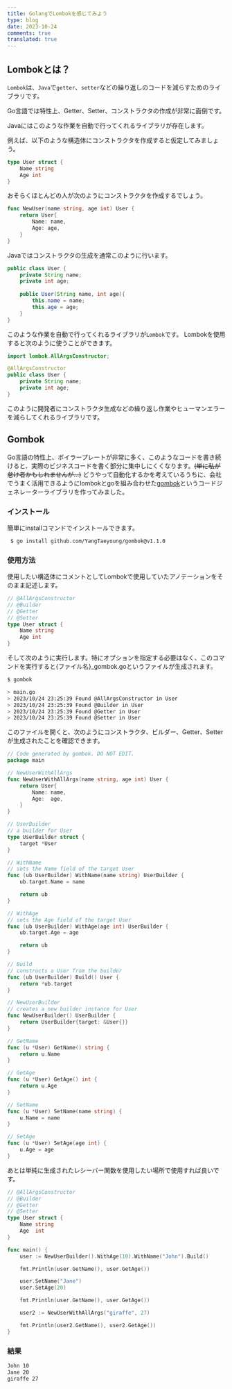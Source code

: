 ```yaml
---
title: GolangでLombokを感じてみよう
type: blog
date: 2023-10-24
comments: true
translated: true
---
```

## Lombokとは？
`Lombok`は、`Java`で`getter`、`setter`などの繰り返しのコードを減らすためのライブラリです。

Go言語では特性上、Getter、Setter、コンストラクタの作成が非常に面倒です。

Javaにはこのような作業を自動で行ってくれるライブラリが存在します。

例えば、以下のような構造体にコンストラクタを作成すると仮定してみましょう。

```go
type User struct {
    Name string
    Age int
}
```

おそらくほとんどの人が次のようにコンストラクタを作成するでしょう。
```go
func NewUser(name string, age int) User {
    return User{
        Name: name,
        Age: age,
    }
}
```

Javaではコンストラクタの生成を通常このように行います。
```java
public class User {
    private String name;
    private int age;
    
    public User(String name, int age){
        this.name = name;
        this.age = age;
    } 
}
```

このような作業を自動で行ってくれるライブラリが`Lombok`です。
Lombokを使用すると次のように使うことができます。

```java
import lombok.AllArgsConstructor;

@AllArgsConstructor
public class User {
    private String name;
    private int age;
}
```

このように開発者にコンストラクタ生成などの繰り返し作業やヒューマンエラーを減らしてくれるライブラリです。

## Gombok
Go言語の特性上、ボイラープレートが非常に多く、このようなコードを書き続けると、実際のビジネスコードを書く部分に集中しにくくなります。~~(単に私が怠け者かもしれませんが...)~~
どうやって自動化するかを考えているうちに、会社でうまく活用できるようにlombokとgoを組み合わせた[gombok](https://github.com/YangTaeyoung/gombok)というコードジェネレーターライブラリを作ってみました。

### インストール
簡単にinstallコマンドでインストールできます。
```bash
 $ go install github.com/YangTaeyoung/gombok@v1.1.0
```

### 使用方法
使用したい構造体にコメントとしてLombokで使用していたアノテーションをそのまま記述します。
```go
// @AllArgsConstructor
// @Builder
// @Getter
// @Setter
type User struct {
    Name string
    Age int
}
```

そして次のように実行します。特にオプションを指定する必要はなく、このコマンドを実行すると{ファイル名}_gombok.goというファイルが生成されます。
```bash
$ gombok

> main.go
> 2023/10/24 23:25:39 Found @AllArgsConstructor in User
> 2023/10/24 23:25:39 Found @Builder in User
> 2023/10/24 23:25:39 Found @Getter in User
> 2023/10/24 23:25:39 Found @Setter in User
```

このファイルを開くと、次のようにコンストラクタ、ビルダー、Getter、Setterが生成されたことを確認できます。
```go
// Code generated by gombok. DO NOT EDIT.
package main

// NewUserWithAllArgs
func NewUserWithAllArgs(name string, age int) User {
	return User{
		Name: name,
		Age:  age,
	}
}

// UserBuilder
// a builder for User
type UserBuilder struct {
	target *User
}

// WithName
// sets the Name field of the target User
func (ub UserBuilder) WithName(name string) UserBuilder {
	ub.target.Name = name

	return ub
}

// WithAge
// sets the Age field of the target User
func (ub UserBuilder) WithAge(age int) UserBuilder {
	ub.target.Age = age

	return ub
}

// Build
// constructs a User from the builder
func (ub UserBuilder) Build() User {
	return *ub.target
}

// NewUserBuilder
// creates a new builder instance for User
func NewUserBuilder() UserBuilder {
	return UserBuilder{target: &User{}}
}

// GetName
func (u *User) GetName() string {
	return u.Name
}

// GetAge
func (u *User) GetAge() int {
	return u.Age
}

// SetName
func (u *User) SetName(name string) {
	u.Name = name
}

// SetAge
func (u *User) SetAge(age int) {
	u.Age = age
}
```

あとは単純に生成されたレシーバー関数を使用したい場所で使用すれば良いです。

```go
// @AllArgsConstructor
// @Builder
// @Getter
// @Setter
type User struct {
	Name string
	Age  int
}

func main() {
	user := NewUserBuilder().WithAge(10).WithName("John").Build()

	fmt.Println(user.GetName(), user.GetAge())

	user.SetName("Jane")
	user.SetAge(20)

	fmt.Println(user.GetName(), user.GetAge())

	user2 := NewUserWithAllArgs("giraffe", 27)

	fmt.Println(user2.GetName(), user2.GetAge())
}
```
### 結果
```bash
John 10
Jane 20
giraffe 27
